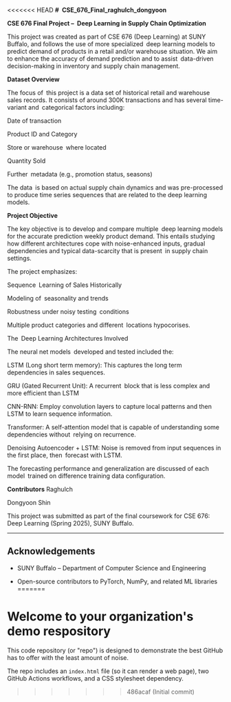 <<<<<<< HEAD
**# CSE_676_Final_raghulch_dongyoon**

**CSE 676 Final Project – Deep Learning in Supply Chain Optimization**

This project was created as part of CSE 676 (Deep Learning) at SUNY Buffalo, and follows the use of more specialized deep learning models to predict demand of products in a retail and/or warehouse situation. We aim to enhance the accuracy of demand prediction and to assist data-driven decision-making in inventory and supply chain management.

**Dataset Overview**

The focus of this project is a data set of historical retail and warehouse sales records. It consists of around 300K transactions and has several time-variant and categorical factors including:

Date of transaction

Product ID and Category

Store or warehouse where located

Quantity Sold

Further metadata (e.g., promotion status, seasons)

The data is based on actual supply chain dynamics and was pre-processed to produce time series sequences that are related to the deep learning models.

**Project Objective**

The key objective is to develop and compare multiple deep learning models for the accurate prediction weekly product demand. This entails studying how different architectures cope with noise-enhanced inputs, gradual dependencies and typical data-scarcity that is present in supply chain settings.

The project emphasizes:

Sequence Learning of Sales Historically

Modeling of seasonality and trends

Robustness under noisy testing conditions

Multiple product categories and different locations hypocorises.

The Deep Learning Architectures Involved

The neural net models developed and tested included the:

LSTM (Long short term memory): This captures the long term dependencies in sales sequences.

GRU (Gated Recurrent Unit): A recurrent block that is less complex and more efficient than LSTM

CNN-RNN: Employ convolution layers to capture local patterns and then LSTM to learn sequence information.

Transformer: A self-attention model that is capable of understanding some dependencies without relying on recurrence.

Denoising Autoencoder + LSTM: Noise is removed from input sequences in the first place, then forecast with LSTM.

The forecasting performance and generalization are discussed of each model trained on difference training data configuration.

**Contributors**
Raghulch

Dongyoon Shin

This project was submitted as part of the final coursework for CSE 676: Deep Learning (Spring 2025), SUNY Buffalo.

---

## Acknowledgements

- SUNY Buffalo – Department of Computer Science and Engineering   

- Open-source contributors to PyTorch, NumPy, and related ML libraries
=======
# Welcome to your organization's demo respository
This code repository (or "repo") is designed to demonstrate the best GitHub has to offer with the least amount of noise.

The repo includes an `index.html` file (so it can render a web page), two GitHub Actions workflows, and a CSS stylesheet dependency.
>>>>>>> 486acaf (Initial commit)
